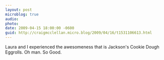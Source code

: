 ```yaml
---
layout: post
microblog: true
audio: 
photo: 
date: 2009-04-15 18:00:00 -0600
guid: http://craigmcclellan.micro.blog/2009/04/16/t1531106613.html
---
```

Laura and I experienced the awesomeness that is Jackson's Cookie Dough Eggrolls.  Oh man.  So Good.
